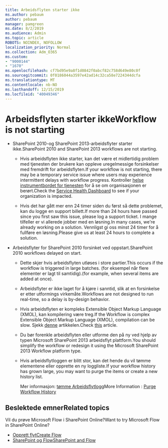 ```yaml
---
title: Arbeidsflyten starter ikke
ms.author: pebaum
author: pebaum
manager: pamgreen
ms.date: 8/2/2019
ms.audience: Admin
ms.topic: article
ROBOTS: NOINDEX, NOFOLLOW
localization_priority: Normal
ms.collection: Adm_O365
ms.custom:
- "9000144"
- "1670"
ms.openlocfilehash: cf7bd95e9a8f1d0842f0abcf82c758d649e80c0f
ms.sourcegitcommit: 0f0186044a3597e42ad14c32ca58e7224344dcfa
ms.translationtype: MT
ms.contentlocale: nb-NO
ms.lasthandoff: 12/15/2019
ms.locfileid: "40049346"
---
```

# <a name="workflow-is-not-starting"></a><span data-ttu-id="3e933-102">Arbeidsflyten starter ikke</span><span class="sxs-lookup"><span data-stu-id="3e933-102">Workflow is not starting</span></span>

- <span data-ttu-id="3e933-103">SharePoint 2010-og SharePoint 2013-arbeidsflyter starter ikke.</span><span class="sxs-lookup"><span data-stu-id="3e933-103">SharePoint 2010 and SharePoint 2013 workflows are not starting.</span></span>

    - <span data-ttu-id="3e933-104">Hvis arbeidsflyten ikke starter, kan det være et midlertidig problem med tjenesten der brukere kan oppleve uregelmessige forsinkelser med fremdrift for arbeidsflyten.</span><span class="sxs-lookup"><span data-stu-id="3e933-104">If your workflow is not starting, there may be a temporary service issue where users may experience intermittent delays with workflow progress.</span></span> <span data-ttu-id="3e933-105">Kontroller [helse instrumentbordet for tjenesten](https:/admin.microsoft.com/AdminPortal/Home#/servicehealth) for å se om organisasjonen er berørt.</span><span class="sxs-lookup"><span data-stu-id="3e933-105">Check the [Service Health Dashboard](https:/admin.microsoft.com/AdminPortal/Home#/servicehealth) to see if your organization is impacted.</span></span>

    - <span data-ttu-id="3e933-106">Hvis det har gått mer enn 24 timer siden du først så dette problemet, kan du logge en support billett.</span><span class="sxs-lookup"><span data-stu-id="3e933-106">If more than 24 hours have passed since you first saw this issue, please log a support ticket.</span></span> <span data-ttu-id="3e933-107">I mange tilfeller er vi allerede jobber med en løsning.</span><span class="sxs-lookup"><span data-stu-id="3e933-107">In many cases, we're already working on a solution.</span></span> <span data-ttu-id="3e933-108">Vennligst gi oss minst 24 timer for å fullføre en løsning.</span><span class="sxs-lookup"><span data-stu-id="3e933-108">Please give us at least 24 hours to complete a solution.</span></span>

- <span data-ttu-id="3e933-109">Arbeidsflyter for SharePoint 2010 forsinket ved oppstart.</span><span class="sxs-lookup"><span data-stu-id="3e933-109">SharePoint 2010 workflows delayed on start.</span></span>

    - <span data-ttu-id="3e933-110">Dette skjer hvis arbeidsflyten utløses i store partier.</span><span class="sxs-lookup"><span data-stu-id="3e933-110">This occurs if the workflow is triggered in large batches.</span></span> <span data-ttu-id="3e933-111">(for eksempel når flere elementer er lagt til samtidig).</span><span class="sxs-lookup"><span data-stu-id="3e933-111">(for example, when several items are added at once).</span></span>

    - <span data-ttu-id="3e933-112">Arbeidsflyter er ikke laget for å kjøre i sanntid, slik at en forsinkelse er etter utformings virkemåte.</span><span class="sxs-lookup"><span data-stu-id="3e933-112">Workflows are not designed to run real-time, so a delay is by-design behavior.</span></span>

   -  <span data-ttu-id="3e933-113">Hvis arbeidsflyten er kompleks Extensible Object Markup Language (XMOL), kan kompilering være treg.</span><span class="sxs-lookup"><span data-stu-id="3e933-113">If the Workflow is complex Extensible Object Markup Language (XMOL), compilation can be slow.</span></span> <span data-ttu-id="3e933-114">Sjekk [denne](https://support.microsoft.com//kb/3043697) artikkelen.</span><span class="sxs-lookup"><span data-stu-id="3e933-114">Check [this](https://support.microsoft.com//kb/3043697) article.</span></span>

    - <span data-ttu-id="3e933-115">Du bør forenkle arbeidsflyten eller utforme den på ny ved hjelp av typen Microsoft SharePoint 2013 arbeidsflyt plattform.</span><span class="sxs-lookup"><span data-stu-id="3e933-115">You should simplify the workflow or redesign it using the Microsoft SharePoint 2013 Workflow platform type.</span></span>

    - <span data-ttu-id="3e933-116">Hvis arbeidsflytloggen er blitt stor, kan det hende du vil tømme elementene eller opprette en ny loggliste.</span><span class="sxs-lookup"><span data-stu-id="3e933-116">If your workflow history has grown large, you may want to purge the items or create a new history list.</span></span>

        <span data-ttu-id="3e933-117">Mer informasjon: [tømme Arbeidsflytlogg](https://blogs.technet.microsoft.com/marj/2015/08/07/sharepoint-2010-workflows-best-practice-purge-workflow-history-list-items/)</span><span class="sxs-lookup"><span data-stu-id="3e933-117">More Information : [Purge Workflow History](https://blogs.technet.microsoft.com/marj/2015/08/07/sharepoint-2010-workflows-best-practice-purge-workflow-history-list-items/)</span></span>


## <a name="related-topics"></a><span data-ttu-id="3e933-118">Beslektede emner</span><span class="sxs-lookup"><span data-stu-id="3e933-118">Related topics</span></span>
<span data-ttu-id="3e933-119">Vil du prøve Microsoft Flow i SharePoint Online?</span><span class="sxs-lookup"><span data-stu-id="3e933-119">Want to try Microsoft Flow in SharePoint Online?</span></span>
- [<span data-ttu-id="3e933-120">Opprett flyt</span><span class="sxs-lookup"><span data-stu-id="3e933-120">Create Flow</span></span>](https://support.office.com/article/Create-a-flow-for-a-list-or-library-in-SharePoint-Online-or-OneDrive-for-Business-a9c3e03b-0654-46af-a254-20252e580d01) 
- [<span data-ttu-id="3e933-121">SharePoint og Flow</span><span class="sxs-lookup"><span data-stu-id="3e933-121">SharePoint and Flow</span></span>](https://flow.microsoft.com/blog/sharepoint-and-flow/) 


